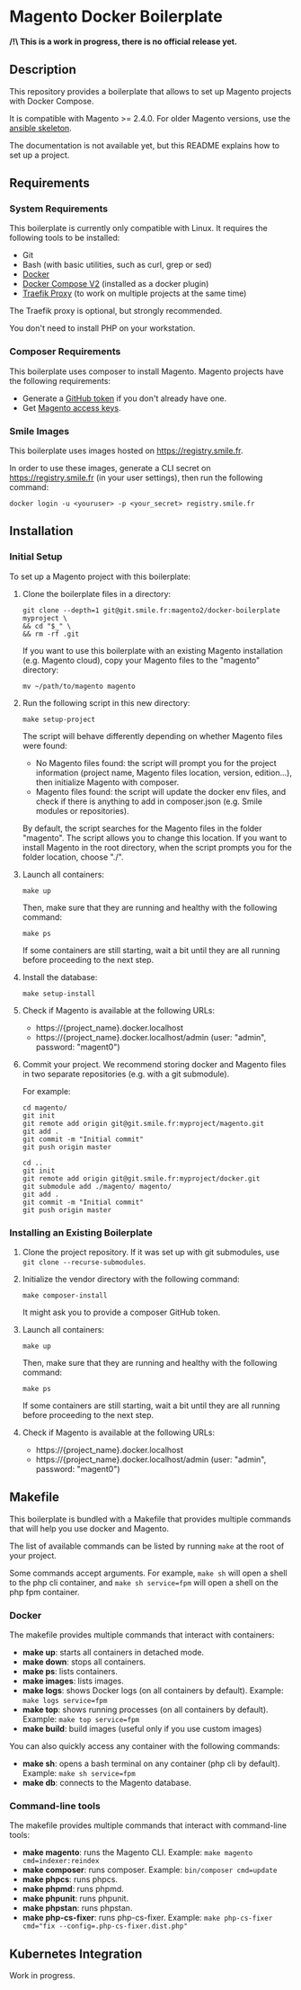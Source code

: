 # Magento Docker Boilerplate

**/!\ This is a work in progress, there is no official release yet.**

## Description

This repository provides a boilerplate that allows to set up Magento projects with Docker Compose.

It is compatible with Magento >= 2.4.0.
For older Magento versions, use the [ansible skeleton](https://git.smile.fr/magento2/architecture-skeleton).

The documentation is not available yet, but this README explains how to set up a project.

## Requirements

### System Requirements

This boilerplate is currently only compatible with Linux.
It requires the following tools to be installed:

- Git
- Bash (with basic utilities, such as curl, grep or sed)
- [Docker](https://docs.docker.com/engine/install/)
- [Docker Compose V2](https://docs.docker.com/compose/cli-command/#installing-compose-v2) (installed as a docker plugin)
- [Traefik Proxy](https://git.smile.fr/docker/traefik) (to work on multiple projects at the same time)

The Traefik proxy is optional, but strongly recommended.

You don't need to install PHP on your workstation.

### Composer Requirements

This boilerplate uses composer to install Magento.
Magento projects have the following requirements:

- Generate a [GitHub token](https://getcomposer.org/doc/articles/authentication-for-private-packages.md#github-oauth) if you don't already have one.
- Get [Magento access keys](https://devdocs.magento.com/guides/v2.4/install-gde/prereq/connect-auth.html).

### Smile Images

This boilerplate uses images hosted on https://registry.smile.fr.

In order to use these images, generate a CLI secret on https://registry.smile.fr (in your user settings), then run the following command:

```
docker login -u <youruser> -p <your_secret> registry.smile.fr
```

## Installation

### Initial Setup

To set up a Magento project with this boilerplate:

1. Clone the boilerplate files in a directory:

    ```
    git clone --depth=1 git@git.smile.fr:magento2/docker-boilerplate myproject \
    && cd "$_" \
    && rm -rf .git
    ```

    If you want to use this boilerplate with an existing Magento installation (e.g. Magento cloud), copy your Magento files to the "magento" directory:

    ```
    mv ~/path/to/magento magento
    ```

2. Run the following script in this new directory:

    ```
    make setup-project
    ```

    The script will behave differently depending on whether Magento files were found:

    - No Magento files found: the script will prompt you for the project information (project name, Magento files location, version, edition...), then initialize Magento with composer.
    - Magento files found: the script will update the docker env files, and check if there is anything to add in composer.json (e.g. Smile modules or repositories).

    By default, the script searches for the Magento files in the folder "magento".
    The script allows you to change this location.
    If you want to install Magento in the root directory, when the script prompts you for the folder location, choose "./".

3. Launch all containers:

    ```
    make up
    ```
   
   Then, make sure that they are running and healthy with the following command:

   ```
   make ps
   ```
   
   If some containers are still starting, wait a bit until they are all running before proceeding to the next step.

4. Install the database:

    ```
    make setup-install
    ```

5. Check if Magento is available at the following URLs:
    - https://{project_name}.docker.localhost
    - https://{project_name}.docker.localhost/admin (user: "admin", password: "magent0")

6. Commit your project.
   We recommend storing docker and Magento files in two separate repositories (e.g. with a git submodule).

   For example:

   ```
   cd magento/
   git init
   git remote add origin git@git.smile.fr:myproject/magento.git
   git add .
   git commit -m "Initial commit"
   git push origin master

   cd ..
   git init
   git remote add origin git@git.smile.fr:myproject/docker.git
   git submodule add ./magento/ magento/
   git add .
   git commit -m "Initial commit"
   git push origin master
   ```

### Installing an Existing Boilerplate

1. Clone the project repository. If it was set up with git submodules, use `git clone --recurse-submodules`.

2. Initialize the vendor directory with the following command:

    ```
    make composer-install
    ```

    It might ask you to provide a composer GitHub token.

3. Launch all containers:

    ```
    make up
    ```
   
   Then, make sure that they are running and healthy with the following command:

   ```
   make ps
   ```
   
   If some containers are still starting, wait a bit until they are all running before proceeding to the next step.

4. Check if Magento is available at the following URLs:
    - https://{project_name}.docker.localhost
    - https://{project_name}.docker.localhost/admin (user: "admin", password: "magent0")

## Makefile

This boilerplate is bundled with a Makefile that provides multiple commands that will help you use docker and Magento.

The list of available commands can be listed by running `make` at the root of your project.

Some commands accept arguments.
For example, `make sh` will open a shell to the php cli container, and `make sh service=fpm` will open a shell on the php fpm container.

### Docker

The makefile provides multiple commands that interact with containers:

- **make up**: starts all containers in detached mode.
- **make down**: stops all containers.
- **make ps**: lists containers.
- **make images**: lists images.
- **make logs**: shows Docker logs (on all containers by default).
  Example: `make logs service=fpm`
- **make top**: shows running processes (on all containers by default).
  Example: `make top service=fpm`
- **make build**: build images (useful only if you use custom images)

You can also quickly access any container with the following commands:

- **make sh**: opens a bash terminal on any container (php cli by default).
  Example: `make sh service=fpm`
- **make db**: connects to the Magento database.

### Command-line tools

The makefile provides multiple commands that interact with command-line tools:

- **make magento**: runs the Magento CLI.
  Example: `make magento cmd=indexer:reindex`
- **make composer**: runs composer.
  Example: `bin/composer cmd=update`
- **make phpcs**: runs phpcs.
- **make phpmd**: runs phpmd.
- **make phpunit**: runs phpunit.
- **make phpstan**: runs phpstan.
- **make php-cs-fixer**: runs php-cs-fixer.
  Example: `make php-cs-fixer cmd="fix --config=.php-cs-fixer.dist.php"`

## Kubernetes Integration

Work in progress.
